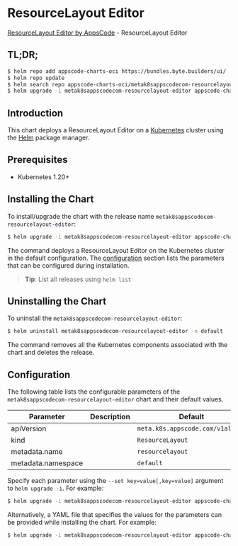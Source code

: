 # ResourceLayout Editor

[ResourceLayout Editor by AppsCode](https://byte.builders) - ResourceLayout Editor

## TL;DR;

```bash
$ helm repo add appscode-charts-oci https://bundles.byte.builders/ui/
$ helm repo update
$ helm search repo appscode-charts-oci/metak8sappscodecom-resourcelayout-editor --version=v0.5.0
$ helm upgrade -i metak8sappscodecom-resourcelayout-editor appscode-charts-oci/metak8sappscodecom-resourcelayout-editor -n default --create-namespace --version=v0.5.0
```

## Introduction

This chart deploys a ResourceLayout Editor on a [Kubernetes](http://kubernetes.io) cluster using the [Helm](https://helm.sh) package manager.

## Prerequisites

- Kubernetes 1.20+

## Installing the Chart

To install/upgrade the chart with the release name `metak8sappscodecom-resourcelayout-editor`:

```bash
$ helm upgrade -i metak8sappscodecom-resourcelayout-editor appscode-charts-oci/metak8sappscodecom-resourcelayout-editor -n default --create-namespace --version=v0.5.0
```

The command deploys a ResourceLayout Editor on the Kubernetes cluster in the default configuration. The [configuration](#configuration) section lists the parameters that can be configured during installation.

> **Tip**: List all releases using `helm list`

## Uninstalling the Chart

To uninstall the `metak8sappscodecom-resourcelayout-editor`:

```bash
$ helm uninstall metak8sappscodecom-resourcelayout-editor -n default
```

The command removes all the Kubernetes components associated with the chart and deletes the release.

## Configuration

The following table lists the configurable parameters of the `metak8sappscodecom-resourcelayout-editor` chart and their default values.

|     Parameter      | Description |                   Default                   |
|--------------------|-------------|---------------------------------------------|
| apiVersion         |             | <code>meta.k8s.appscode.com/v1alpha1</code> |
| kind               |             | <code>ResourceLayout</code>                 |
| metadata.name      |             | <code>resourcelayout</code>                 |
| metadata.namespace |             | <code>default</code>                        |


Specify each parameter using the `--set key=value[,key=value]` argument to `helm upgrade -i`. For example:

```bash
$ helm upgrade -i metak8sappscodecom-resourcelayout-editor appscode-charts-oci/metak8sappscodecom-resourcelayout-editor -n default --create-namespace --version=v0.5.0 --set apiVersion=meta.k8s.appscode.com/v1alpha1
```

Alternatively, a YAML file that specifies the values for the parameters can be provided while
installing the chart. For example:

```bash
$ helm upgrade -i metak8sappscodecom-resourcelayout-editor appscode-charts-oci/metak8sappscodecom-resourcelayout-editor -n default --create-namespace --version=v0.5.0 --values values.yaml
```

